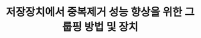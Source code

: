 ---
layout: publication-single
title: 저장장치에서 중복제거 성능 향상을 위한 그룹핑 방법 및 장치
name: 대한민국 등록번호 10-1388337
first-author: 강수용
co-authors: 원유집, 차재혁, 최종무, 윤성로, 김종화, 손익준, 이상엽
during:
location: 대한민국
impactfactor: 
doi: 
note: 
categories: 
 - Flash Memory and Non-Volatile RAM
tag: 
 - Patents
---